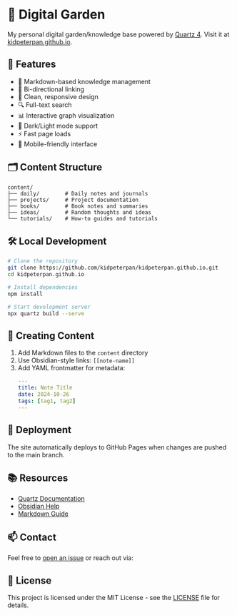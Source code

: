 # 🌱 Digital Garden

My personal digital garden/knowledge base powered by [Quartz 4](https://quartz.jzhao.xyz/). Visit it at [kidpeterpan.github.io](https://kidpeterpan.github.io).

## 🚀 Features

- 📝 Markdown-based knowledge management
- 🔄 Bi-directional linking
- 🎨 Clean, responsive design
- 🔍 Full-text search
- 📊 Interactive graph visualization
- 🌙 Dark/Light mode support
- ⚡ Fast page loads
- 📱 Mobile-friendly interface

## 🗂️ Content Structure

```
content/
├── daily/        # Daily notes and journals
├── projects/     # Project documentation
├── books/        # Book notes and summaries
├── ideas/        # Random thoughts and ideas
└── tutorials/    # How-to guides and tutorials
```

## 🛠️ Local Development

```bash
# Clone the repository
git clone https://github.com/kidpeterpan/kidpeterpan.github.io.git
cd kidpeterpan.github.io

# Install dependencies
npm install

# Start development server
npx quartz build --serve
```

## 📝 Creating Content

1. Add Markdown files to the `content` directory
2. Use Obsidian-style links: `[[note-name]]`
3. Add YAML frontmatter for metadata:
   ```yaml
   ---
   title: Note Title
   date: 2024-10-26
   tags: [tag1, tag2]
   ---
   ```

## 🔄 Deployment

The site automatically deploys to GitHub Pages when changes are pushed to the main branch.

## 📚 Resources

- [Quartz Documentation](https://quartz.jzhao.xyz/)
- [Obsidian Help](https://help.obsidian.md/)
- [Markdown Guide](https://www.markdownguide.org/)

## 📫 Contact

Feel free to [open an issue](https://github.com/kidpeterpan/kidpeterpan.github.io/issues) or reach out via:

## 📄 License

This project is licensed under the MIT License - see the [LICENSE](LICENSE) file for details.
